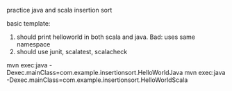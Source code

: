 practice java and scala insertion sort

basic template: 
1) should print helloworld in both scala and java. Bad: uses same namespace
2) should use junit, scalatest, scalacheck

mvn exec:java -Dexec.mainClass=com.example.insertionsort.HelloWorldJava
mvn exec:java -Dexec.mainClass=com.example.insertionsort.HelloWorldScala





